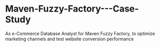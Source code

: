 # Maven-Fuzzy-Factory---Case-Study
As e-Commerce Database Analyst for Maven Fuzzy Factory, to optimize marketing channels and test website conversion performance

